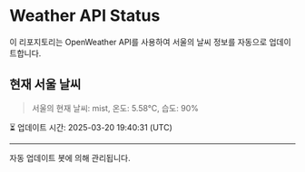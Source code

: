 
# Weather API Status

이 리포지토리는 OpenWeather API를 사용하여 서울의 날씨 정보를 자동으로 업데이트합니다.

## 현재 서울 날씨
> 서울의 현재 날씨: mist, 온도: 5.58°C, 습도: 90%

⏳ 업데이트 시간: 2025-03-20 19:40:31 (UTC)

---
자동 업데이트 봇에 의해 관리됩니다.
